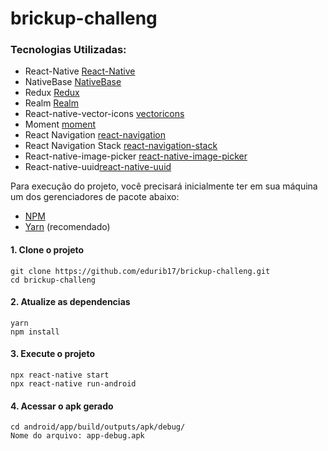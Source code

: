 # brickup-challeng
### Tecnologias Utilizadas:

- React-Native [React-Native](https://reactnative.dev/)
- NativeBase [NativeBase](https://nativebase.io/)
- Redux [Redux](https://redux.js.org/)
- Realm [Realm](https://realm.io/)
- React-native-vector-icons [vectoricons](https://github.com/oblador/react-native-vector-icons)
- Moment [moment](https://momentjs.com/)
- React Navigation [react-navigation](https://reactnavigation.org/)
- React Navigation Stack [react-navigation-stack](https://reactnavigation.org/docs/stack-navigator/)
- React-native-image-picker [react-native-image-picker](https://github.com/react-native-image-picker/react-native-image-picker)
- React-native-uuid[react-native-uuid](https://www.npmjs.com/package/react-native-uuid)



<p>Para execução do projeto, você precisará inicialmente ter em sua máquina um dos gerenciadores de pacote abaixo: </p>

- [NPM](https://www.npmjs.com/)
- [Yarn](https://yarnpkg.com/lang/en/) (recomendado)

<p>

#### 1. Clone o projeto

```
git clone https://github.com/edurib17/brickup-challeng.git
cd brickup-challeng
```

#### 2. Atualize as dependencias

```
yarn
npm install
```

#### 3. Execute o projeto

```
npx react-native start    
npx react-native run-android
```

#### 4. Acessar o apk gerado

```
cd android/app/build/outputs/apk/debug/
Nome do arquivo: app-debug.apk
```

